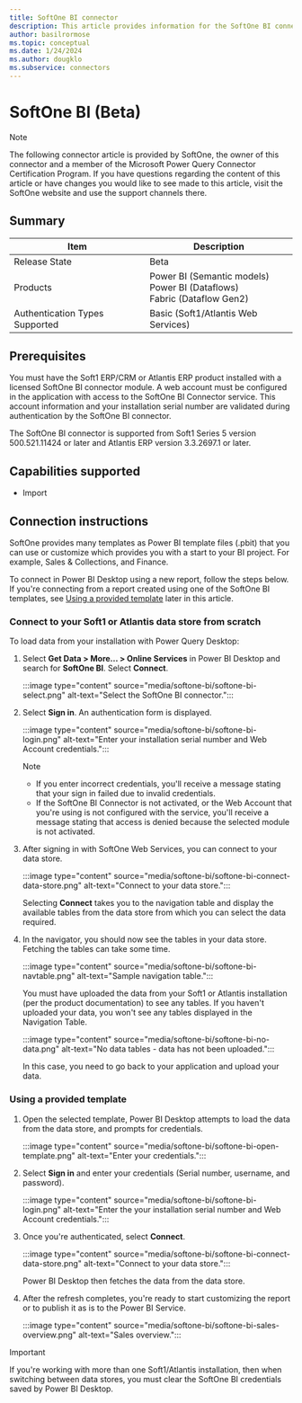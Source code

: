 ```yaml
---
title: SoftOne BI connector
description: This article provides information for the SoftOne BI connector and a tutorial for usage.
author: basilrormose
ms.topic: conceptual
ms.date: 1/24/2024
ms.author: dougklo
ms.subservice: connectors
---
```


# SoftOne BI (Beta)

> [!NOTE]
>The following connector article is provided by SoftOne, the owner of this connector and a member of the Microsoft Power Query Connector Certification Program. If you have questions regarding the content of this article or have changes you would like to see made to this article, visit the SoftOne website and use the support channels there.

## Summary

| Item | Description |
| ---- | ----------- |
| Release State | Beta |
| Products | Power BI (Semantic models)<br/>Power BI (Dataflows)<br/>Fabric (Dataflow Gen2) |
| Authentication Types Supported | Basic (Soft1/Atlantis Web Services) |

## Prerequisites

You must have the Soft1 ERP/CRM or Atlantis ERP product installed with a licensed SoftOne BI connector module. A web account must be configured in the application with access to the SoftOne BI Connector service. This account information and your installation serial number are validated during authentication by the SoftOne BI connector.

The SoftOne BI connector is supported from Soft1 Series 5 version 500.521.11424 or later and Atlantis ERP version 3.3.2697.1 or later.

## Capabilities supported

* Import

## Connection instructions

SoftOne provides many templates as Power BI template files (.pbit) that you can use or customize which provides you with a start to your BI project. For example, Sales & Collections, and Finance.

To connect in Power BI Desktop using a new report, follow the steps below. If you're connecting from a report created using one of the SoftOne BI templates, see [Using a provided template](#using-a-provided-template) later in this article.

### Connect to your Soft1 or Atlantis data store from scratch

To load data from your installation with Power Query Desktop:

1. Select **Get Data > More... > Online Services** in Power BI Desktop and search for **SoftOne BI**. Select **Connect**.

    :::image type="content" source="media/softone-bi/softone-bi-select.png" alt-text="Select the SoftOne BI connector.":::

1. Select **Sign in**. An authentication form is displayed.

    :::image type="content" source="media/softone-bi/softone-bi-login.png" alt-text="Enter your installation serial number and Web Account credentials.":::

    > [!NOTE]
    >
    >* If you enter incorrect credentials, you'll receive a message stating that your sign in failed due to invalid credentials.
    >* If the SoftOne BI Connector is not activated, or the Web Account that you're using is not configured with the service, you'll receive a message stating that access is denied because the selected module is not activated.

1. After signing in with SoftOne Web Services, you can connect to your data store.

    :::image type="content" source="media/softone-bi/softone-bi-connect-data-store.png" alt-text="Connect to your data store.":::

    Selecting **Connect** takes you to the navigation table and display the available tables from the data store from which you can select the data required.

1. In the navigator, you should now see the tables in your data store. Fetching the tables can take some time.

    :::image type="content" source="media/softone-bi/softone-bi-navtable.png" alt-text="Sample navigation table.":::

    You must have uploaded the data from your Soft1 or Atlantis installation (per the product documentation) to see any tables. If you haven't uploaded your data, you won't see any tables displayed in the Navigation Table.

    :::image type="content" source="media/softone-bi/softone-bi-no-data.png" alt-text="No data tables - data has not been uploaded.":::

    In this case, you need to go back to your application and upload your data.

### Using a provided template

1. Open the selected template, Power BI Desktop attempts to load the data from the data store, and prompts for credentials.

    :::image type="content" source="media/softone-bi/softone-bi-open-template.png" alt-text="Enter your credentials.":::

1. Select **Sign in** and enter your credentials (Serial number, username, and password).

    :::image type="content" source="media/softone-bi/softone-bi-login.png" alt-text="Enter the your installation serial number and Web Account credentials.":::

1. Once you're authenticated, select **Connect**.

    :::image type="content" source="media/softone-bi/softone-bi-connect-data-store.png" alt-text="Connect to your data store.":::

    Power BI Desktop then fetches the data from the data store.

1. After the refresh completes, you're ready to start customizing the report or to publish it as is to the Power BI Service.

    :::image type="content" source="media/softone-bi/softone-bi-sales-overview.png" alt-text="Sales overview.":::

> [!IMPORTANT]
> If you're working with more than one Soft1/Atlantis installation, then when switching between data stores, you must clear the SoftOne BI credentials saved by Power BI Desktop.

